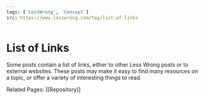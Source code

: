 ```yaml
---
tags: ['LessWrong', 'Concept']
src: https://www.lesswrong.com/tag/list-of-links
---
```


# List of Links
Some posts contain a list of links, either to other Less Wrong posts or to external websites. These posts may make it easy to find many resources on a topic, or offer a variety of interesting things to read.

Related Pages: [[Repository]]

